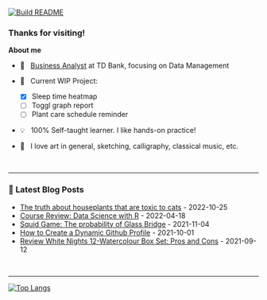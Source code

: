 [![Build README](https://github.com/aster-hu/aster-hu/actions/workflows/build.yml/badge.svg)](https://github.com/aster-hu/aster-hu/actions/workflows/build.yml)

### Thanks for visiting!

<!--
**aster-hu/aster-hu** is a ✨ _special_ ✨ repository because its `README.md` (this file) appears on your GitHub profile.
-->

**About me**

- 💼 &nbsp; [Business Analyst](https://www.linkedin.com/in/asterhu/) at TD Bank, focusing on Data Management

- 🚀 &nbsp; Current WIP Project: 

  - [x] Sleep time heatmap
  - [ ] Toggl graph report
  - [ ] Plant care schedule reminder

- 💡 &nbsp; 100% Self-taught learner. I like hands-on practice!

- 🎨 &nbsp; I love art in general, sketching, calligraphy, classical music, etc.

<br>

---

### 🔖 Latest Blog Posts
<!-- Blogpost starts -->
* [The truth about houseplants that are toxic to cats](https://asterhu.com/plant-toxicity-and-cats/) - 2022-10-25
* [Course Review: Data Science with R](https://asterhu.com/data-science-with-r-review/) - 2022-04-18
* [Squid Game: The probability of Glass Bridge](https://asterhu.com/squid-game-probability/) - 2021-11-04
* [How to Create a Dynamic Github Profile](https://asterhu.com/build-readme-automatically/) - 2021-10-01
* [Review White Nights 12-Watercolour Box Set: Pros and Cons](https://asterhu.com/white-nights-review/) - 2021-09-12
<!-- Blogpost ends -->

<br>

---

[![Top Langs](https://github-readme-stats.vercel.app/api/top-langs/?username=aster-hu&show_icons=true&hide_border=true&theme=city_lights&layout=compact)](https://github.com/aster-hu)

